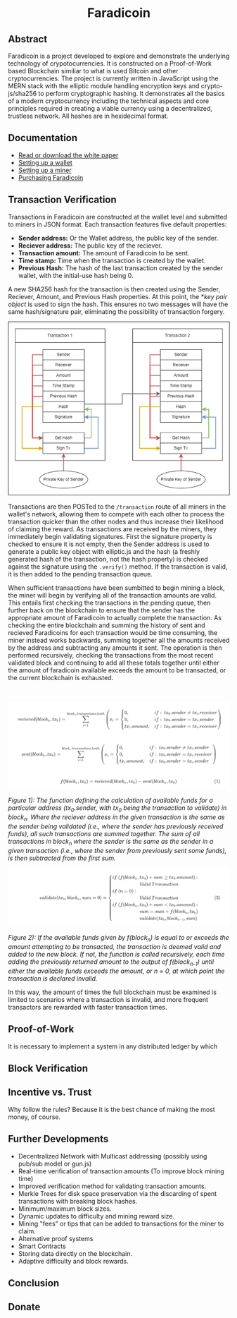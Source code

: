 <h1 align="center">Faradicoin</h1>

<!-- <p align="center" style="font-size:small;">Faradical<br>auto_sear#8264<br>www.github.com/faradical</p> -->


## Abstract
Faradicoin is a project developed to explore and demonstrate the underlying technology of crypotocurrencies. It is constructed on a Proof-of-Work based Blockchain similiar to what is used Bitcoin and other cryptocurrencies. The project is currently written in JavaScript using the MERN stack with the elliptic module handling encryption keys and crypto-js/sha256 to perform cryptographic hashing. It demonstrates all the basics of a modern cryptocurrency including the technical aspects and core principles required in creating a viable currency using a decentralized, trustless network. All hashes are in hexidecimal format.

<!---
## Objective
--->

## Documentation
* [Read or download the white paper](https://github.com/faradical/faradicoin/blob/master/README.pdf)
* [Setting up a wallet]()
* [Setting up a miner]()
* [Purchasing Faradicoin]()

## Transaction Verification
Transactions in Faradicoin are constructed at the wallet level and submitted to miners in JSON format. Each transaction features five default properties: 
* **Sender address:** Or the Wallet address, the public key of the sender.
* **Reciever address:** The public key of the reciever.
* **Transaction amount:** The amount of Faradicoin to be sent.
* **Time stamp:** Time when the transaction is created by the wallet.
* **Previous Hash:** The hash of the last transaction created by the sender wallet, with the initial-use hash being 0.

A new SHA256 hash for the transaction is then created using the Sender, Reciever, Amount, and Previous Hash properties. At this point, the **key pair object* is used to sign the hash. This ensures no two messages will have the same hash/signature pair, eliminating the possibility of transaction forgery. 

![Faradicoin_Transaction_Signing](Documentation/Faradicoin_Transaction_Signing.png)

<!-- Need to edit this image to show the .get_hash() method being used by .sign_tx() and not the hash property. -->

Transactions are then POSTed to the `/transaction` route of all miners in the wallet's network, allowing them to compete with each other to process the transaction quicker than the other nodes and thus increase their likelihood of claiming the reward. As transactions are received by the miners, they immediately begin validating signatures. First the signature property is checked to ensure it is not empty, then the Sender address is used to generate a public key object with elliptic.js and the hash (a freshly generated hash of the transaction, not the hash property) is checked against the signature using the `.verify()` method. If the transaction is valid, it is then added to the pending transaction queue.

When sufficient transactions have been sumbitted to begin mining a block, the miner will begin by verifying all of the transaction amounts are valid. This entails first checking the transactions in the pending queue, then further back on the blockchain to ensure that the sender has the appropriate amount of Faradicoin to actually complete the transaction. As checking the entire blockchain and summing the history of sent and recieved Faradicoins for each transaction would be time consuming, the miner instead works backwards, summing together all the amounts received by the address and subtracting any amounts it sent. The operation is then performed recursively, checking the transactions from the most recent validated block and continuing to add all these totals together until either the amount of faradicoin available exceeds the amount to be transacted, or the current blockchain is exhausted.

<br>

<!-- <br>
<br>
<br>
$$
\text{}
\\
recieved(block_n,tx_0)=\sum_{i=1}^{block_n.transactions.lenth}\left(x_i =
    \begin{cases}
        0, & if:\text{ }tx_0.sender\ne tx_i.receiver\\
        0, & if:\text{ }tx_0.sender= tx_i.sender\\
        tx_i.amount, & if:\text{ }tx_0.sender=tx_i.receiver\\
    \end{cases}\right)
\\
$$
$$
\\
sent(block_n,tx_0)=\sum_{i=1}^{block_n.transactions.lenth}\left(x_i =
    \begin{cases}
        0, & if:\text{ }tx_0.sender\ne tx_i.sender\\
        0, & if:\text{ }tx_0.sender= tx_i.receiver\\
        tx_i.amount, & if:\text{ }tx_0.sender= tx_i.sender\\
    \end{cases}\right)
\\
$$
$$
\begin{equation}
f(block_n,tx_0)=recieved(block_n,tx_0)-sent(block_n,tx_0)\
\end{equation}
$$ -->

![Faradicoin_Transaction_Signing](Documentation/transaction_amounts_verification_1.png)

<!-- <p style="font-size: 14px; font-style: italic; margin-left: 100px; margin-right: 100px;">
Figure 1): The function defining the calculation of available funds for a particular address (tx<sub>0</sub>.sender, with tx<sub>0</sub> being the transaction to validate) in block<sub>n</sub>. Where the reciever address in the given transaction is the same as the sender being validated (i.e., where the sender has previously received funds), all such transactions are summed together. The sum of all transactions in block<sub>n</sub> where the sender is the same as the sender in a given transaction (i.e., where the sender from previously sent some funds), is then subtracted from the first sum.
</p> -->
*Figure 1): The function defining the calculation of available funds for a particular address (tx<sub>0</sub>.sender, with tx<sub>0</sub> being the transaction to validate) in block<sub>n</sub>. Where the reciever address in the given transaction is the same as the sender being validated (i.e., where the sender has previously received funds), all such transactions are summed together. The sum of all transactions in block<sub>n</sub> where the sender is the same as the sender in a given transaction (i.e., where the sender from previously sent some funds), is then subtracted from the first sum.*
<br>


<!-- $$
\begin{equation}
validate(tx_0, block_n, sum=0)=
\begin{cases}
if\text{ }(f(block_n,tx_0)+sum \ge tx_0.amount):\\
\hspace*{20mm} Valid\text{ }Transaction\\
if\text{ }(n=0):\\
\hspace*{20mm} Valid\text{ }Transaction\\
if\text{ }(f(block_n,tx_0)+sum < tx_0.amount):\\
\hspace*{20mm} sum = sum+f(block_n,tx_0)\\
\hspace*{20mm} validate(tx_0, block_{n-1},sum)\\
\end{cases}
\end{equation}
$$ -->


![Faradicoin_Transaction_Signing](Documentation/transaction_amounts_verification_2.png)

<!-- <p style="font-size: 14px; font-style: italic; margin-left: 100px; margin-right: 100px;">
Figure 2): If the available funds given by f(block<sub>n</sub>) is equal to or exceeds the amount attempting to be transacted, the transaction is deemed valid and added to the new block. If not, the function is called recursively, each time adding the previously returned amount to the output of f(block<sub>n-1</sub>) until either the available funds exceeds the amount, or n = 0, at which point the transaction is declared invalid.
</p> -->
*Figure 2): If the available funds given by f(block<sub>n</sub>) is equal to or exceeds the amount attempting to be transacted, the transaction is deemed valid and added to the new block. If not, the function is called recursively, each time adding the previously returned amount to the output of f(block<sub>n-1</sub>) until either the available funds exceeds the amount, or n = 0, at which point the transaction is declared invalid.*
<br>

In this way, the amount of times the full blockchain must be examined is limited to scenarios where a transaction is invalid, and more frequent transactors are rewarded with faster transaction times.

## Proof-of-Work
It is necessary to implement a system in any distributed ledger by which

## Block Verification
<!---
A key element in all distributed blockchains is decentralized censensus. Network rules
--->

## Incentive vs. Trust
Why follow the rules? Because it is the best chance of making the most money, of course.
<!---
Ways to hack the current system include:
* Creating and submitting thousands of small transactions to a single mining node in order to receive a reward. Solution would involve overhaul of the network to to become fully decentralized, with all meesages being simultaneously multicast to every node on the network. Gun.js may be be a useful way to achieve this. Nodes would then reject any blocks containing transactions that were not in their pending queues (excepting mining rewards).
--->

## Further Developments
* Decentralized Network with Multicast addressing (possibly using pub/sub model or gun.js)
* Real-time verification of transaction amounts (To improve block mining time)
* Improved verification method for validating transaction amounts.
* Merkle Trees for disk space preservation via the discarding of spent transactions with breaking block hashes.
* Minimum/maximum block sizes.
* Dynamic updates to difficulty and mining reward size.
* Mining "fees" or tips that can be added to transactions for the miner to claim.
* Alternative proof systems
* Smart Contracts
* Storing data directly on the blockchain.
* Adaptive difficulty and block rewards.

## Conclusion


## Donate

